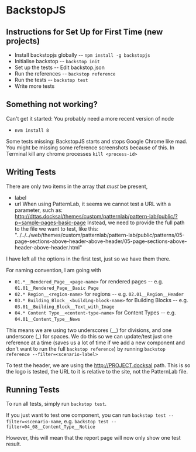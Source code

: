 # BackstopJS

## Instructions for Set Up for First Time (new projects)
- Install backstopjs globally
-- `npm install -g backstopjs`
- Initialise backstop
-- `backstop init`
- Set up the tests
-- Edit backstop.json
- Run the references
-- `backstop reference`
- Run the tests
-- `backstop test`
- Write more tests

## Something not working?
Can't get it started: You probably need a more recent version of node
- `nvm install 8`

Some tests missing: BackstopJS starts and stops Google Chrome like mad. You might be missing some reference screenshots because of this. In Terminal kill any chrome processes `kill <process-id>`

## Writing Tests
There are only two items in the array that _must_ be present,
- label
- url
When using PatternLab, it seems we cannot test a URL with a parameter, such as: http://dttas.docksal/themes/custom/patternlab/pattern-lab/public/?p=sample-pages-basic-page
Instead, we need to provide the full path to the file we want to test, like this: "../../../web/themes/custom/patternlab/pattern-lab/public/patterns/05-page-sections-above-header-above-header/05-page-sections-above-header-above-header.html"

I have left all the options in the first test, just so we have them there.

For naming convention, I am going with
- `01.*__Rendered_Page__<page-name>` for rendered pages
-- e.g. `01.01__Rendered_Page__Basic Page`
- `02.* Region__<region-name>` for regions
-- e.g. `02.01__Region__Header`
- `03.* Building_Block__<building-block-name>` for Building Blocks
-- e.g. `03.01__Building_Block__Text_with_Image`
- `04.* Content Type__<content-type-name>` for Content Types
-- e.g. `04.01__Content_Type__News`

This means we are using two underscores (__) for divisions, and one underscore (_) for spaces. We do this so we can update/test just one reference at a time (saves us a lot of time if we add a new component and don't want to run the full `backstop reference`) by running `backstop reference --filter=<scenario-label>`

To test the header, we are using the http://PROJECT.docksal path. This is so the logo is tested, the URL to it is relative to the site, not the PatternLab file.

## Running Tests
To run all tests, simply run `backstop test`.

If you just want to test one component, you can run `backstop test --filter=<scenario-name`,
e.g. `backstop test --filter=04_08__Content_Type__Notice`

However, this will mean that the report page will now only show one test result.
